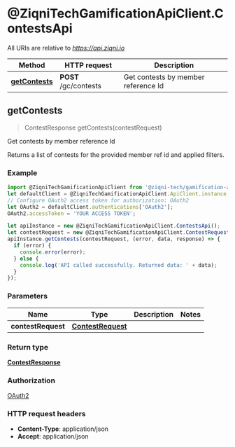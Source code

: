 # @ZiqniTechGamificationApiClient.ContestsApi

All URIs are relative to *https://api.ziqni.io*

Method | HTTP request | Description
------------- | ------------- | -------------
[**getContests**](ContestsApi.md#getContests) | **POST** /gc/contests | Get contests by member reference Id



## getContests

> ContestResponse getContests(contestRequest)

Get contests by member reference Id

Returns a list of contests for the provided member ref id and applied filters.

### Example

```javascript
import @ZiqniTechGamificationApiClient from '@ziqni-tech/gamification-api-client';
let defaultClient = @ZiqniTechGamificationApiClient.ApiClient.instance;
// Configure OAuth2 access token for authorization: OAuth2
let OAuth2 = defaultClient.authentications['OAuth2'];
OAuth2.accessToken = 'YOUR ACCESS TOKEN';

let apiInstance = new @ZiqniTechGamificationApiClient.ContestsApi();
let contestRequest = new @ZiqniTechGamificationApiClient.ContestRequest(); // ContestRequest | 
apiInstance.getContests(contestRequest, (error, data, response) => {
  if (error) {
    console.error(error);
  } else {
    console.log('API called successfully. Returned data: ' + data);
  }
});
```

### Parameters


Name | Type | Description  | Notes
------------- | ------------- | ------------- | -------------
 **contestRequest** | [**ContestRequest**](ContestRequest.md)|  | 

### Return type

[**ContestResponse**](ContestResponse.md)

### Authorization

[OAuth2](../README.md#OAuth2)

### HTTP request headers

- **Content-Type**: application/json
- **Accept**: application/json

